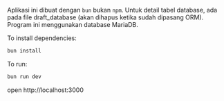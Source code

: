 Aplikasi ini dibuat dengan `bun` bukan `npm`. 
Untuk detail tabel database, ada pada file draft_database (akan dihapus ketika sudah dipasang ORM).
Program ini menggunakan database MariaDB.

To install dependencies:
```sh
bun install
```

To run:
```sh
bun run dev
```

open http://localhost:3000
